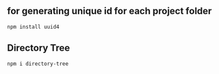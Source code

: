 ## for generating unique id for each project folder
``` Bash
npm install uuid4
```

## Directory Tree
``` Bash
npm i directory-tree
```